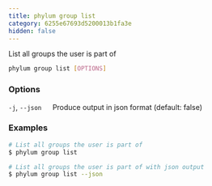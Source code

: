 ```yaml
---
title: phylum group list
category: 6255e67693d5200013b1fa3e
hidden: false
---
```

List all groups the user is part of
```sh
phylum group list [OPTIONS]
```

### Options
`-j`, `--json`
&emsp; Produce output in json format (default: false)


### Examples
```sh
# List all groups the user is part of
$ phylum group list

# List all groups the user is part of with json output
$ phylum group list --json
```
